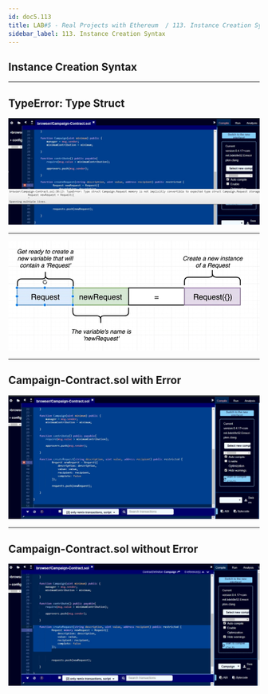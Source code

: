 ```yaml
---
id: doc5.113
title: LAB#5 - Real Projects with Ethereum  / 113. Instance Creation Syntax 
sidebar_label: 113. Instance Creation Syntax
---
```


## Instance Creation Syntax

---

## TypeError: Type Struct


![alt text](.\assets\Imagem113_1.jpg)


---

![alt text](.\assets\Imagem113_2.jpg)


---


## Campaign-Contract.sol with Error


![alt text](.\assets\Imagem113_3.jpg)


---


## Campaign-Contract.sol without Error


![alt text](.\assets\Imagem115_7.jpg)

